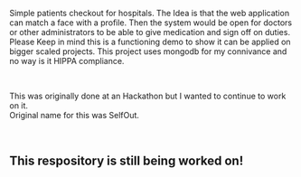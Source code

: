 Simple patients checkout for hospitals. The Idea is that the web application can match a face with a profile. Then the system would be open for doctors or other administrators to be able to give medication and sign off on duties. Please Keep in mind this is a functioning demo to show it can be applied on bigger scaled projects. This project uses mongodb for my connivance and no way is it HIPPA compliance.  

<br>

This was originally done at an Hackathon but I wanted to continue to work on it.
<br>
Original name for this was SelfOut.

<br>

<h2> This respository is still being worked on!</h2>
